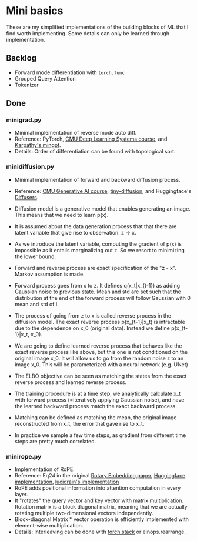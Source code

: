 # Mini basics
These are my simplified implementations of the building blocks of ML that I find worth implementing. Some details can only be learned through implementation.


## Backlog
* Forward mode differentiation with `torch.func`
* Grouped Query Attention
* Tokenizer


## Done
### minigrad.py
* Minimal implementation of reverse mode auto diff.
* Reference: PyTorch, [CMU Deep Learning Systems course](https://github.com/dlsyscourse/hw1/blob/main/hw1.ipynb), and [Karpathy's mingpt](https://github.com/karpathy/micrograd).
* Details: Order of differentiation can be found with topological sort.

### minidiffusion.py
* Minimal implementation of forward and backward diffusion process.
* Reference: [CMU Generative AI course](https://www.cs.cmu.edu/~mgormley/courses/10423/coursework.html), [tiny-diffusion](https://github.com/tanelp/tiny-diffusion?tab=readme-ov-file), and Huggingface's [Diffusers](https://github.com/huggingface/diffusers/blob/main/src/diffusers/models/unets/unet_2d.py).
* Diffusion model is a generative model that enables generating an image. This means that we need to learn p(x).
* It is assumed about the data generation process that that there are latent variable that give rise to observation. z -> x.
* As we introduce the latent variable, computing the gradient of p(x) is impossible as it entails marginalizing out z. So we resort to minimizing the lower bound.

* Forward and reverse process are exact specification of the "z - x". Markov assumption is made.
* Forward process goes from x to z. It defines q(x_t|x_{t-1}) as adding Gaussian noise to previous state. Mean and std are set such that the distribution at the end of the forward process will follow Gaussian with 0 mean and std of I.
* The process of going from z to x is called reverse process in the diffusion model. The exact reverse process p(x_{t-1}|x_t) is intractable due to the dependence on x_0 (original data). Instead we define p(x_{t-1}|x_t, x_0).
* We are going to define learned reverse process that behaves like the exact reverse process like above, but this one is not conditioned on the original image x_0. It will allow us to go from the random noise z to an image x_0. This will be parameterized with a neural network (e.g. UNet)

* The ELBO objective can be seen as matching the states from the exact reverse process and learned reverse process.

* The training procedure is at a time step, we analytically calculate x_t with forward process (=iteratively applying Gaussian noise), and have the learned backward process match the exact backward process.
* Matching can be defined as matching the mean, the original image reconstructed from x_t, the error that gave rise to x_t.
* In practice we sample a few time steps, as gradient from different time steps are pretty much correlated.


### minirope.py
* Implementation of RoPE.
* Reference: Eq24 in the original [Rotary Embedding paper](https://arxiv.org/pdf/2104.09864.pdf), [Huggingface implementation](https://github.com/huggingface/transformers/blob/8e164c5400b7b413c7b8fb32e35132001effc970/src/transformers/models/roformer/modeling_roformer.py#L319), [lucidrain's implementation](https://github.com/lucidrains/rotary-embedding-torch/blob/783d17820ac1e75e918ae2128ab8bbcbe4985362/rotary_embedding_torch/rotary_embedding_torch.py#L36)
* RoPE adds positional information into attention computation in every layer.
* It "rotates" the query vector and key vector with matrix multiplication. Rotation matrix is a block diagonal matrix, meaning that we are actually rotating multiple two-dimensional vectors independently.
* Block-diagonal Matrix * vector operation is efficiently implemented with element-wise multiplication.
* Details: Interleaving can be done with [torch.stack](https://discuss.pytorch.org/t/how-to-interleave-two-tensors-along-certain-dimension/11332/2) or einops.rearrange.

